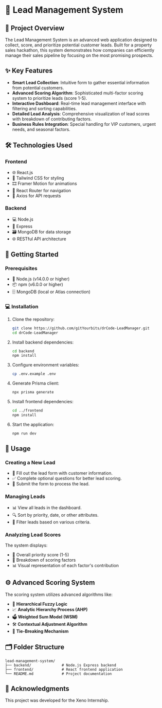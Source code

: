 # 🚀 Lead Management System

## 🌟 Project Overview

The Lead Management System is an advanced web application designed to collect, score, and prioritize potential customer leads. Built for a property sales hackathon, this system demonstrates how companies can efficiently manage their sales pipeline by focusing on the most promising prospects.

## ✨ Key Features

* **Smart Lead Collection**: Intuitive form to gather essential information from potential customers.
* **Advanced Scoring Algorithm**: Sophisticated multi-factor scoring system to prioritize leads (score 1-5).
* **Interactive Dashboard**: Real-time lead management interface with filtering and sorting capabilities.
* **Detailed Lead Analysis**: Comprehensive visualization of lead scores with breakdown of contributing factors.
* **Business Rules Integration**: Special handling for VIP customers, urgent needs, and seasonal factors.

## 🛠️ Technologies Used

### Frontend

* 🌐 React.js
* 🎨 Tailwind CSS for styling
* 🎞️ Framer Motion for animations
* 🔀 React Router for navigation
* 📡 Axios for API requests

### Backend

* 💻 Node.js
* 🚦 Express
* 🗃️ MongoDB for data storage
* 🌐 RESTful API architecture

## 🚧 Getting Started

### Prerequisites

* 🧩 Node.js (v14.0.0 or higher)
* 📦 npm (v6.0.0 or higher)
* 🗄️ MongoDB (local or Atlas connection)

### 💻 Installation

1. Clone the repository:

   ```bash
   git clone https://github.com/gitYourbits/drCode-LeadManager.git
   cd drCode-LeadManager
   ```
2. Install backend dependencies:

   ```bash
   cd backend
   npm install
   ```
3. Configure environment variables:

   ```bash
   cp .env.example .env
   ```
4. Generate Prisma client:

   ```bash
   npx prisma generate
   ```
5. Install frontend dependencies:

   ```bash
   cd ../frontend
   npm install
   ```
6. Start the application:

   ```bash
   npm run dev
   ```

## 📝 Usage

### Creating a New Lead

* 📝 Fill out the lead form with customer information.
* ✅ Complete optional questions for better lead scoring.
* 🚀 Submit the form to process the lead.

### Managing Leads

* 📊 View all leads in the dashboard.
* 🔍 Sort by priority, date, or other attributes.
* 🔄 Filter leads based on various criteria.

### Analyzing Lead Scores

The system displays:

* 🌟 Overall priority score (1-5)
* 🔎 Breakdown of scoring factors
* 📊 Visual representation of each factor's contribution

## ⚙️ Advanced Scoring System

The scoring system utilizes advanced algorithms like:

* 🧠 **Hierarchical Fuzzy Logic**
* 📈 **Analytic Hierarchy Process (AHP)**
* 🗳️ **Weighted Sum Model (WSM)**
* 🛠️ **Contextual Adjustment Algorithm**
* 🔄 **Tie-Breaking Mechanism**

## 🗂️ Folder Structure

```
lead-management-system/
├── backend/              # Node.js Express backend
├── frontend/             # React frontend application
└── README.md             # Project documentation
```

## 🙏 Acknowledgments

This project was developed for the Xeno Internship.
